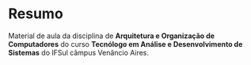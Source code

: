 # Resumo

Material de aula da disciplina de **Arquitetura e Organização de Computadores** do curso **Tecnólogo em Análise e Desenvolvimento de Sistemas** do IFSul câmpus Venâncio Aires.
